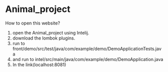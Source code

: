 # Animal_project
How to open this website?
1. open the Animal_project using Intelij.
2. download the lombok plugins.
3. run to front/demo/src/test/java/com/example/demo/DemoApplicationTests.java
4. and run to intel/src/main/java/com/example/demo/DemoApplication.java
5. In the link(localhost:8081)